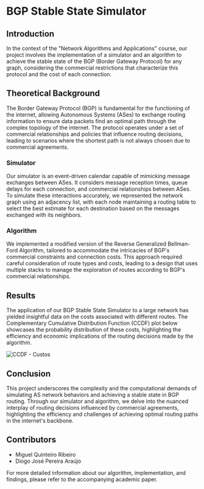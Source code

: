# BGP Stable State Simulator

## Introduction

In the context of the "Network Algorithms and Applications" course, our project involves the implementation of a simulator and an algorithm to achieve the stable state of the BGP (Border Gateway Protocol) for any graph, considering the commercial restrictions that characterize this protocol and the cost of each connection.

## Theoretical Background

The Border Gateway Protocol (BGP) is fundamental for the functioning of the internet, allowing Autonomous Systems (ASes) to exchange routing information to ensure data packets find an optimal path through the complex topology of the internet. The protocol operates under a set of commercial relationships and policies that influence routing decisions, leading to scenarios where the shortest path is not always chosen due to commercial agreements.

### Simulator

Our simulator is an event-driven calendar capable of mimicking message exchanges between ASes. It considers message reception times, queue delays for each connection, and commercial relationships between ASes. To simulate these interactions accurately, we represented the network graph using an adjacency list, with each node maintaining a routing table to select the best estimate for each destination based on the messages exchanged with its neighbors.

### Algorithm

We implemented a modified version of the Reverse Generalized Bellman-Ford Algorithm, tailored to accommodate the intricacies of BGP's commercial constraints and connection costs. This approach required careful consideration of route types and costs, leading to a design that uses multiple stacks to manage the exploration of routes according to BGP's commercial relationships.

## Results

The application of our BGP Stable State Simulator to a large network has yielded insightful data on the costs associated with different routes. The Complementary Cumulative Distribution Function (CCDF) plot below showcases the probability distribution of these costs, highlighting the efficiency and economic implications of the routing decisions made by the algorithm.

![CCDF - Custos](ccdf_custos_complete.png)

## Conclusion

This project underscores the complexity and the computational demands of simulating AS network behaviors and achieving a stable state in BGP routing. Through our simulator and algorithm, we delve into the nuanced interplay of routing decisions influenced by commercial agreements, highlighting the efficiency and challenges of achieving optimal routing paths in the internet's backbone.

## Contributors

- Miguel Quinteiro Ribeiro
- Diogo José Pereira Araújo

For more detailed information about our algorithm, implementation, and findings, please refer to the accompanying academic paper.